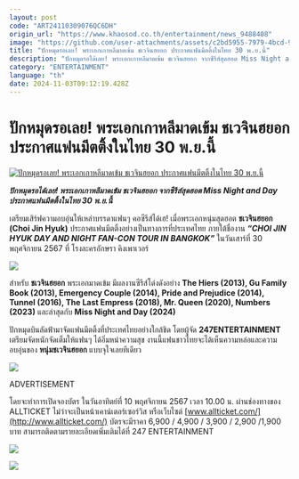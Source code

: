 ```yaml
---
layout: post
code: "ART24110309076QC6DH"
origin_url: "https://www.khaosod.co.th/entertainment/news_9488408"
image: "https://github.com/user-attachments/assets/c2bd5955-7979-4bcd-9b03-d439aef3ab03"
title: "ปักหมุดรอเลย! พระเอกเกาหลีมาดเข้ม ชเวจินฮยอก ประกาศแฟนมีตติ้งในไทย 30 พ.ย.นี้"
description: "ปักหมุดรอได้เลย! พระเอกเกาหลีมาดเข้ม ชเวจินฮยอก จากซีรีส์สุดฮอต Miss Night and Day ประกาศแฟนมีตติ้งในไทย 30 พ.ย.นี้"
category: "ENTERTAINMENT"
language: "th"
date: 2024-11-03T09:12:19.428Z
---
```


# ปักหมุดรอเลย! พระเอกเกาหลีมาดเข้ม ชเวจินฮยอก ประกาศแฟนมีตติ้งในไทย 30 พ.ย.นี้

[![ปักหมุดรอเลย! พระเอกเกาหลีมาดเข้ม ชเวจินฮยอก ประกาศแฟนมีตติ้งในไทย 30 พ.ย.นี้](https://www.khaosod.co.th/wpapp/uploads/2024/11/choijjj111.jpg "ปักหมุดรอเลย! พระเอกเกาหลีมาดเข้ม ชเวจินฮยอก ประกาศแฟนมีตติ้งในไทย 30 พ.ย.นี้")](https://www.khaosod.co.th/wpapp/uploads/2024/11/choijjj111.jpg)

_**ปักหมุดรอได้เลย! พระเอกเกาหลีมาดเข้ม ชเวจินฮยอก จากซีรีส์สุดฮอต Miss Night and Day ประกาศแฟนมีตติ้งในไทย 30 พ.ย.นี้**_

เตรียมเสิร์ฟความอบอุ่นให้เหล่าบรรดาแฟนๆ คอซีรีส์ได้เฮ! เมื่อพระเอกหนุ่มสุดฮอต **ชเวจินฮยอก (Choi Jin Hyuk)** ประกาศแฟนมีตติ้งอย่างเป็นทางการที่ประเทศไทย ภายใต้ชื่องาน _**“CHOI JIN HYUK DAY AND NIGHT FAN-CON TOUR IN BANGKOK”**_ ในวันเสาร์ที่ 30 พฤศจิกายน 2567 ที่ โรงละครอักษรา คิงเพาเวอร์

[![](https://www.khaosod.co.th/wpapp/uploads/2024/11/555555555555555-1.jpg)](https://www.khaosod.co.th/wpapp/uploads/2024/11/555555555555555-1.jpg)

สำหรับ **ชเวจินฮยอก** พระเอกมาดเข้ม มีผลงานซีรีส์โด่งดังอย่าง **The Hiers (2013), Gu Family Book (2013), Emergency Couple (2014), Pride and Prejudice (2014), Tunnel (2016), The Last Empress (2018), Mr. Queen (2020), Numbers (2023)** และล่าสุดกับ **Miss Night and Day (2024)**

ปักหมุดบินลัดฟ้ามาจัดแฟนมีตติ้งที่ประเทศไทยอย่างใกล้ชิด โดยผู้จัด **247ENTERTAINMENT** เตรียมจัดหนักจัดเต็มให้แฟนๆ ได้อิ่มหนำความสุข งานนี้แฟนชาวไทยจะได้เห็นความหล่อและความอบอุ่นของ **หนุ่มชเวจินฮยอก** แบบจุใจเลยทีเดียว

[![](https://www.khaosod.co.th/wpapp/uploads/2024/11/111111111111-2.jpg)](https://www.khaosod.co.th/wpapp/uploads/2024/11/111111111111-2.jpg)

ADVERTISEMENT

โดยจะทำการเปิดจองบัตร ในวันอาทิตย์ที่ 10 พฤศจิกายน 2567 เวลา 10.00 น. ผ่านช่องทางของ ALLTICKET ไม่ว่าจะเป็นหน้าเคาน์เตอร์เซอร์วิส หรือเว็บไซต์ [www.allticket.com/](http://www.allticket.com/) บัตรจะมีราคา 6,900 / 4,900 / 3,900 / 2,900 /1,900 บาท สามารถติดตามรายละเอียดเพิ่มเติมได้ที่ 247 ENTERTAINMENT

[![](https://www.khaosod.co.th/wpapp/uploads/2024/11/22222222222222-2.jpg)](https://www.khaosod.co.th/wpapp/uploads/2024/11/22222222222222-2.jpg)

[![](https://www.khaosod.co.th/wpapp/uploads/2024/11/33333333333333-1.jpg)](https://www.khaosod.co.th/wpapp/uploads/2024/11/33333333333333-1.jpg)